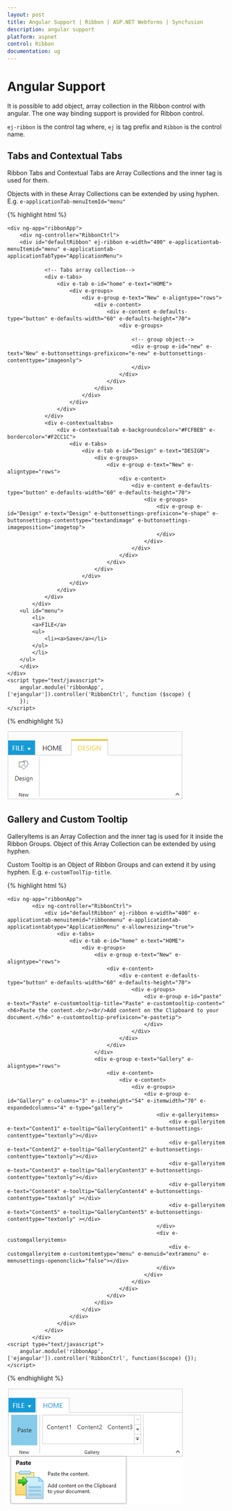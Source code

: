 ```yaml
---
layout: post
title: Angular Support | Ribbon | ASP.NET Webforms | Syncfusion
description: angular support
platform: aspnet
control: Ribbon
documentation: ug
---
```


# Angular Support

It is possible to add object, array collection in the Ribbon control with angular. The one way binding support is provided for Ribbon control.

`ej-ribbon` is the control tag where, `ej` is tag prefix and `Ribbon` is the control name.

## Tabs and Contextual Tabs

Ribbon Tabs and Contextual Tabs are Array Collections and the inner tag is used for them.

Objects with in these Array Collections can be extended by using hyphen. E.g. `e-applicationTab-menuItemId="menu"`

{% highlight html %}

	<div ng-app="ribbonApp">
		<div ng-controller="RibbonCtrl">
		<div id="defaultRibbon" ej-ribbon e-width="400" e-applicationtab-menuItemid="menu" e-applicationtab-applicationTabType="ApplicationMenu">
			
				<!-- Tabs array collection-->
				<div e-tabs>
					<div e-tab e-id="home" e-text="HOME">
						<div e-groups>
							<div e-group e-text="New" e-aligntype="rows">
								<div e-content>
									<div e-content e-defaults-type="button" e-defaults-width="60" e-defaults-height="70">
										<div e-groups>
							
											<!-- group object-->
											<div e-group e-id="new" e-text="New" e-buttonsettings-prefixicon="e-new" e-buttonsettings-contenttype="imageonly">
											</div>
										</div>
									</div>
								</div>
							</div>
						</div>
					</div>
				</div>
				<div e-contextualtabs>
					<div e-contextualtab e-backgroundcolor="#FCFBEB" e-bordercolor="#F2CC1C">
						<div e-tabs>
							<div e-tab e-id="Design" e-text="DESIGN">
								<div e-groups>
									<div e-group e-text="New" e-aligntype="rows">
										<div e-content>
											<div e-content e-defaults-type="button" e-defaults-width="60" e-defaults-height="70">
												<div e-groups>
													<div e-group e-id="Design" e-text="Design" e-buttonsettings-prefixicon="e-shape" e-buttonsettings-contenttype="textandimage" e-buttonsettings-imageposition="imagetop">
													</div>
												</div>
											</div>
										</div>
									</div>
								</div>
							</div>
						</div>
					</div>
				</div>
			</div>
		<ul id="menu">
			<li>
			<a>FILE</a>
			<ul>
				<li><a>Save</a></li>
			</ul>
			</li>
		</ul>
		</div>
	</div>
	<script type="text/javascript">
		angular.module('ribbonApp', ['ejangular']).controller('RibbonCtrl', function ($scope) {
		});
	</script>

{% endhighlight %}

![](Angular_images/Angular_img1.png)

## Gallery and Custom Tooltip                

GalleryItems is an Array Collection and the inner tag is used for it inside the Ribbon Groups. Object of this Array Collection can be extended by using hyphen. 

Custom Tooltip is an Object of Ribbon Groups and can extend it by using hyphen. E.g. `e-customToolTip-title`.

{% highlight html %}
	
	<div ng-app="ribbonApp">
			<div ng-controller="RibbonCtrl">
				<div id="defaultRibbon" ej-ribbon e-width="400" e-applicationtab-menuitemid="ribbonmenu" e-applicationtab-applicationtabtype="ApplicationMenu" e-allowresizing="true">
					<div e-tabs>
						<div e-tab e-id="home" e-text="HOME">
							<div e-groups>
								<div e-group e-text="New" e-aligntype="rows">
									<div e-content>
										<div e-content e-defaults-type="button" e-defaults-width="60" e-defaults-height="70">
											<div e-groups>
												<div e-group e-id="paste" e-text="Paste" e-customtooltip-title="Paste" e-customtooltip-content="<h6>Paste the content.<br/><br/>Add content on the Clipboard to your document.</h6>" e-customtooltip-prefixicon="e-pastetip">
												</div>
											</div>
										</div>
									</div>
								</div>
								<div e-group e-text="Gallery" e-aligntype="rows">
									<div e-content>
										<div e-content>
											<div e-groups>
												<div e-group e-id="Gallery" e-columns="3" e-itemheight="54" e-itemwidth="70" e-expandedcolumns="4" e-type="gallery">
													<div e-galleryitems>
														<div e-galleryitem e-text="Content1" e-tooltip="GalleryContent1" e-buttonsettings-contenttype="textonly"></div>
														<div e-galleryitem e-text="Content2" e-tooltip="GalleryContent2" e-buttonsettings-contenttype="textonly"></div>
														<div e-galleryitem e-text="Content3" e-tooltip="GalleryContent3" e-buttonsettings-contenttype="textonly"></div>
														<div e-galleryitem e-text="Content4" e-tooltip="GalleryContent4" e-buttonsettings-contenttype="textonly" ></div>
														<div e-galleryitem e-text="Content5" e-tooltip="GalleryContent5" e-buttonsettings-contenttype="textonly" ></div>
													</div>
													<div e-customgalleryitems>
														<div e-customgalleryitem e-customitemtype="menu" e-menuid="extramenu" e-menusettings-openonclick="false"></div>
													</div>
												</div>
											</div>
										</div>
									</div>
								</div>
							</div>
						</div>
					</div>
				</div>
			</div>
	<script type="text/javascript">
		angular.module('ribbonApp', ['ejangular']).controller('RibbonCtrl', function($scope) {});
	</script>

{% endhighlight %}

![](Angular_images/Angular_img2.png)
